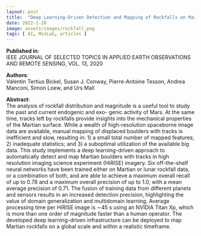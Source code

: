 ```yaml
---
layout: post
title:  "Deep Learning-Driven Detection and Mapping of Rockfalls on Mars"
date: 2022-1-20
image: assets/images/rockfall.png
tags: [ AI, MinLab, articles ]
---
```


**Published in**:   
IEEE JOURNAL OF SELECTED TOPICS IN APPLIED EARTH OBSERVATIONS AND REMOTE SENSING, VOL. 13, 2020

**Authors**:   
Valentin Tertius Bickel, Susan J. Conway, Pierre-Antoine Tesson, Andrea Manconi, Simon Loew, and Urs Mall

**Abstract**:   
The analysis of rockfall distribution and magnitude is a useful tool to study the past and current endogenic and exo- genic activity of Mars. At the same time, tracks left by rockfalls provide insights into the mechanical properties of the Martian surface. While a wealth of high-resolution spaceborne image data are available, manual mapping of displaced boulders with tracks is inefficient and slow, resulting in: 1) a small total number of mapped features; 2) inadequate statistics; and 3) a suboptimal utilization of the available big data. This study implements a deep learning-driven approach to automatically detect and map Martian boulders with tracks in high resolution imaging science experiment (HiRISE) imagery. Six off-the-shelf neural networks have been trained either on Martian or lunar rockfall data, or a combination of both, and are able to achieve a maximum overall recall of up to 0.78 and a maximum overall precision of up to 1.0, with a mean average precision of 0.71. The fusion of training data from different planets and sensors results in an increased detection precision, highlighting the value of domain generalization and multidomain learning. Average processing time per HiRISE image is ∼45 s using an NVIDIA Titan Xp, which is more than one order of magnitude faster than a human operator. The developed deep learning-driven infrastructure can be deployed to map Martian rockfalls on a global scale and within a realistic timeframe.